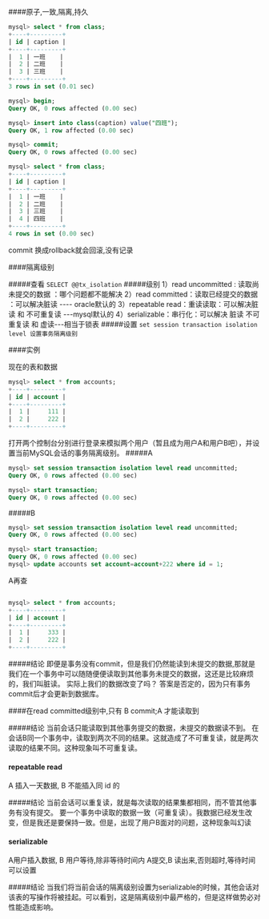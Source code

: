 ####原子,一致,隔离,持久

```sql
mysql> select * from class;
+----+---------+
| id | caption |
+----+---------+
|  1 | 一班    |
|  2 | 二班    |
|  3 | 三班    |
+----+---------+
3 rows in set (0.01 sec)

mysql> begin;
Query OK, 0 rows affected (0.00 sec)

mysql> insert into class(caption) value("四班");
Query OK, 1 row affected (0.00 sec)

mysql> commit;
Query OK, 0 rows affected (0.00 sec)

mysql> select * from class;
+----+---------+
| id | caption |
+----+---------+
|  1 | 一班    |
|  2 | 二班    |
|  3 | 三班    |
|  4 | 四班    |
+----+---------+
4 rows in set (0.00 sec)
```
commit 换成rollback就会回滚,没有记录


####隔离级别

#####查看
`SELECT @@tx_isolation`
#####级别
1）read uncommitted : 读取尚未提交的数据 ：哪个问题都不能解决
2）read committed：读取已经提交的数据 ：可以解决脏读 ---- oracle默认的
3）repeatable read：重读读取：可以解决脏读 和 不可重复读 ---mysql默认的
4）serializable：串行化：可以解决 脏读 不可重复读 和 虚读---相当于锁表
#####设置
`set session transaction isolation level 设置事务隔离级别`

####实例

现在的表和数据
```sql
mysql> select * from accounts;
+----+---------+
| id | account |
+----+---------+
|  1 |     111 |
|  2 |     222 |
+----+---------+
```
打开两个控制台分别进行登录来模拟两个用户（暂且成为用户A和用户B吧），并设置当前MySQL会话的事务隔离级别。
#####A
```sql
mysql> set session transaction isolation level read uncommitted;
Query OK, 0 rows affected (0.00 sec)

mysql> start transaction;
Query OK, 0 rows affected (0.00 sec)
```
#####B
```sql
mysql> set session transaction isolation level read uncommitted;
Query OK, 0 rows affected (0.00 sec)

mysql> start transaction;
Query OK, 0 rows affected (0.00 sec)
mysql> update accounts set account=account+222 where id = 1;
```
A再查
```sql

mysql> select * from accounts;
+----+---------+
| id | account |
+----+---------+
|  1 |     333 |
|  2 |     222 |
+----+---------+
```
#####结论
即便是事务没有commit，但是我们仍然能读到未提交的数据,那就是我们在一个事务中可以随随便便读取到其他事务未提交的数据，这还是比较麻烦的，我们叫脏读。
实际上我们的数据改变了吗？
答案是否定的，因为只有事务commit后才会更新到数据库。

####在read committed级别中,只有 B commit;A 才能读取到

#####结论
当前会话只能读取到其他事务提交的数据，未提交的数据读不到。
在会话B同一个事务中，读取到两次不同的结果。这就造成了不可重复读，就是两次读取的结果不同。这种现象叫不可重复读。

#### repeatable read
A 插入一天数据, B 不能插入同 id 的

#####结论
当前会话可以重复读，就是每次读取的结果集都相同，而不管其他事务有没有提交。
要一个事务中读取的数据一致（可重复读）。我数据已经发生改变，但是我还是要保持一致。但是，出现了用户B面对的问题，这种现象叫幻读

#### serializable

A用户插入数据, B 用户等待,除非等待时间内 A提交,B 读出来,否则超时,等待时间可以设置

#####结论
当我们将当前会话的隔离级别设置为serializable的时候，其他会话对该表的写操作将被挂起。可以看到，这是隔离级别中最严格的，但是这样做势必对性能造成影响。
